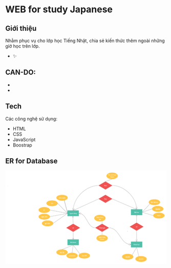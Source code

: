 # WEB for study Japanese
## Giới thiệu

Nhằm phục vụ cho lớp học Tiếng Nhật, chia sẻ kiến thức thêm ngoài những giờ học trên lớp.
- ✨
## CAN-DO:

- 
- 

## Tech

Các công nghệ sử dụng:
- HTML 
- CSS
- JavaScript
- Boostrap

## ER for Database
![ERD](https://raw.githubusercontent.com/tanaquynh/try-nihongo/main/images/ERD.png)
